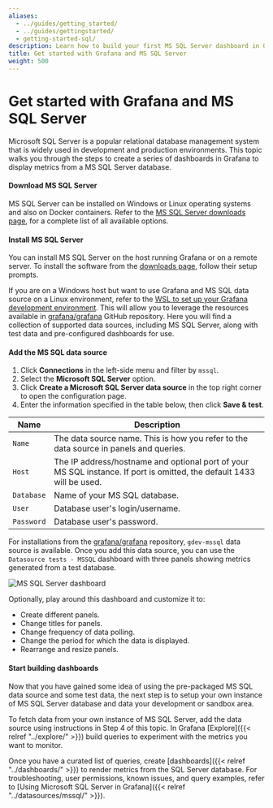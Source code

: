 ```yaml
---
aliases:
  - ../guides/getting_started/
  - ../guides/gettingstarted/
  - getting-started-sql/
description: Learn how to build your first MS SQL Server dashboard in Grafana.
title: Get started with Grafana and MS SQL Server
weight: 500
---
```


# Get started with Grafana and MS SQL Server

Microsoft SQL Server is a popular relational database management system that is widely used in development and production environments. This topic walks you through the steps to create a series of dashboards in Grafana to display metrics from a MS SQL Server database. 

#### Download MS SQL Server

MS SQL Server can be installed on Windows or Linux operating systems and also on Docker containers. Refer to the [MS SQL Server downloads page](https://www.microsoft.com/en-us/sql-server/sql-server-downloads), for a complete list of all available options.

#### Install MS SQL Server

You can install MS SQL Server on the host running Grafana or on a remote server. To install the software from the [downloads page](https://www.microsoft.com/en-us/sql-server/sql-server-downloads), follow their setup prompts.

If you are on a Windows host but want to use Grafana and MS SQL data source on a Linux environment, refer to the [WSL to set up your Grafana development environment](https://grafana.com/blog/2021/03/03/.how-to-set-up-a-grafana-development-environment-on-a-windows-pc-using-wsl). This will allow you to leverage the resources available in [grafana/grafana](https://github.com/grafana/grafana) GitHub repository. Here you will find a collection of supported data sources, including MS SQL Server, along with test data and pre-configured dashboards for use.

#### Add the MS SQL data source

1. Click **Connections** in the left-side menu and filter by `mssql`.
1. Select the **Microsoft SQL Server** option.
1. Click **Create a Microsoft SQL Server data source** in the top right corner to open the configuration page.
1. Enter the information specified in the table below, then click **Save & test**.

| Name       | Description                                                                                                           |
| ---------- | --------------------------------------------------------------------------------------------------------------------- |
| `Name`     | The data source name. This is how you refer to the data source in panels and queries.                                 |
| `Host`     | The IP address/hostname and optional port of your MS SQL instance. If port is omitted, the default 1433 will be used. |
| `Database` | Name of your MS SQL database.                                                                                         |
| `User`     | Database user's login/username.                                                                                       |
| `Password` | Database user's password.                                                                                             |

For installations from the [grafana/grafana](https://github.com/grafana/grafana/tree/main) repository, `gdev-mssql` data source is available. Once you add this data source, you can use the `Datasource tests - MSSQL` dashboard with three panels showing metrics generated from a test database.

![MS SQL Server dashboard](/static/img/docs/getting-started/gdev-sql-dashboard.png)

Optionally, play around this dashboard and customize it to:

- Create different panels.
- Change titles for panels.
- Change frequency of data polling.
- Change the period for which the data is displayed.
- Rearrange and resize panels.

#### Start building dashboards

Now that you have gained some idea of using the pre-packaged MS SQL data source and some test data, the next step is to setup your own instance of MS SQL Server database and data your development or sandbox area. 

To fetch data from your own instance of MS SQL Server, add the data source using instructions in Step 4 of this topic. In Grafana [Explore]({{< relref "../explore/" >}}) build queries to experiment with the metrics you want to monitor.

Once you have a curated list of queries, create [dashboards]({{< relref "../dashboards/" >}}) to render metrics from the SQL Server database. For troubleshooting, user permissions, known issues, and query examples, refer to [Using Microsoft SQL Server in Grafana]({{< relref "../datasources/mssql/" >}}).
